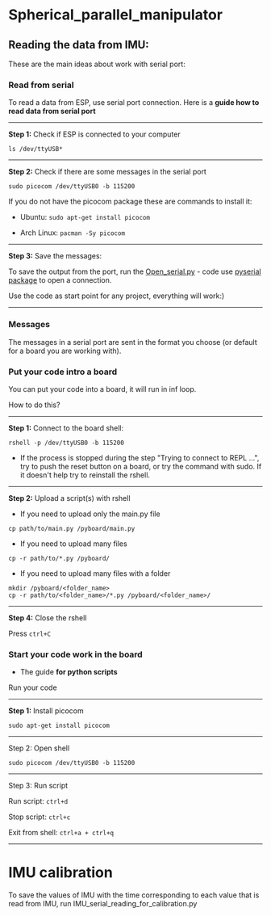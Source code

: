# Spherical_parallel_manipulator

## Reading the data from IMU:

These are the main ideas about work with serial port:

### Read from serial

To read a data from ESP, use serial port connection. Here is a **guide how to read data from serial port**
____
**Step 1:** Check if ESP is connected to your computer

```ls /dev/ttyUSB*```
___
**Step 2:** Check if there are some messages in the serial port

```sudo picocom /dev/ttyUSB0 -b 115200```

If you do not have the picocom package these are commands to install it:

- Ubuntu:
  ```sudo apt-get install picocom```

- Arch Linux:
  ```pacman -Sy picocom```

____
**Step 3:** Save the messages:

To save the output from the port, run the [Open_serial.py](Open_serial.py) -
code use [pyserial package](https://pypi.org/project/pyserial/) to open a connection.

Use the code as start point for any project, everything will work:)
___

### Messages 
The messages in a serial port are sent in the format you choose (or default for a board you are working with).

### Put your code intro a board

You can put your code into a board, it will run in inf loop.

How to do this?

____
**Step 1:** Connect to the board shell:



```rshell -p /dev/ttyUSB0 -b 115200```

- If the process is stopped during the step "Trying to connect to REPL ...", try to push the reset button on a board, or try
  the command with sudo. If it doesn't help try to reinstall the rshell.

___
**Step 2:** Upload a script(s) with rshell

- If you need to upload only the main.py file

```cp path/to/main.py /pyboard/main.py```

- If you need to upload many files

```cp -r path/to/*.py /pyboard/```

- If you need to upload many files with a folder

````
mkdir /pyboard/<folder_name>
cp -r path/to/<folder_name>/*.py /pyboard/<folder_name>/
````
___
**Step 4:** Close the rshell

Press ``ctrl+C``

### Start your code work in the board

- The guide **for python scripts**

Run your code
___
**Step 1:** Install picocom

```sudo apt-get install picocom```
___
Step 2: Open shell

```sudo picocom /dev/ttyUSB0 -b 115200```
___
Step 3: Run script

Run script: ```ctrl+d```

Stop script: ```ctrl+c```

Exit from shell: ```ctrl+a + ctrl+q```


_____
# IMU calibration

To save the values of IMU with the time corresponding to each value that is read from IMU, run IMU_serial_reading_for_calibration.py
